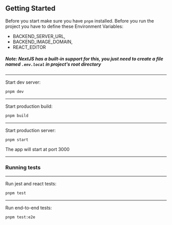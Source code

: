 ## Getting Started

Before you start make sure you have `pnpm` installed.
Before you run the project you have to define these Environment Variables:
* BACKEND_SERVER_URL,
* BACKEND_IMAGE_DOMAIN,
* REACT_EDITOR

##### Note: NextJS has a built-in support for this, you just need to create a file named `.env.local` in project's root directory
---
Start dev server:
```bash
pnpm dev
```
---
Start production build:
```bash
pnpm build
```
---
Start production server:
```bash
pnpm start
```
The app will start at port 3000

---
### Running tests
---
Run jest and react tests:
```bash
pnpm test
```
---
Run end-to-end tests:
```bash
pnpm test:e2e
```
